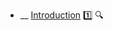 * __ [Introduction](./uml/classDiagramsIntroduction) :one: <trigger for="pop:class-diagrams-introduction-preview">:mag:</trigger>


<popover id="pop:class-diagrams-introduction-preview" title=":mag: Introduction" placement="right">
  <div slot="content">
    <include src=".\preview.md" />
  </div>
</popover>
